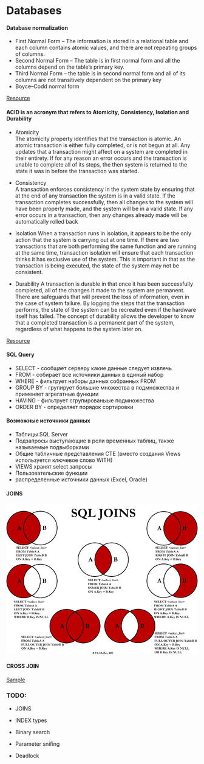# Databases
#### Database normalization
* First Normal Form – The information is stored in a relational table and each column contains atomic values, and there are not repeating groups of columns.
* Second Normal Form – The table is in first normal form and all the columns depend on the table’s primary key.
* Third Normal Form – the table is in second normal form and all of its columns are not transitively dependent on the primary key
* Boyce–Codd normal form

[Resource](https://www.essentialsql.com/get-ready-to-learn-sql-database-normalization-explained-in-simple-english/)

#### ACID is an acronym that refers to Atomicity, Consistency, Isolation and Durability
* Atomicity  
The atomicity property identifies that the transaction is atomic. An atomic transaction is either fully completed, or is not begun at all. Any updates that a transaction might affect on a system are completed in their entirety. If for any reason an error occurs and the transaction is unable to complete all of its steps, the then system is returned to the state it was in before the transaction was started.

* Consistency  
A transaction enforces consistency in the system state by ensuring that at the end of any transaction the system is in a valid state. If the transaction completes successfully, then all changes to the system will have been properly made, and the system will be in a valid state. If any error occurs in a transaction, then any changes already made will be automatically rolled back

* Isolation
When a transaction runs in isolation, it appears to be the only action that the system is carrying out at one time. If there are two transactions that are both performing the same function and are running at the same time, transaction isolation will ensure that each transaction thinks it has exclusive use of the system. This is important in that as the transaction is being executed, the state of the system may not be consistent. 
* Durability A transaction is durable in that once it has been successfully completed, all of the changes it made to the system are permanent. There are safeguards that will prevent the loss of information, even in the case of system failure. By logging the steps that the transaction performs, the state of the system can be recreated even if the hardware itself has failed. The concept of durability allows the developer to know that a completed transaction is a permanent part of the system, regardless of what happens to the system later on.   

[Resource](https://msdn.microsoft.com/en-us/library/aa480356.aspx)

#### SQL Query
* SELECT - сообщает серверу какие данные следует извлечь
* FROM - собирает все источники данных в единый набор
* WHERE - фильтрует наборы данных собранных FROM
* GROUP BY - групирует большие множества в подмножества и применяет агрегатные функции
* HAVING - фильтрует сгрупированыые подмножества
* ORDER BY - определяет порядок сортировки

#### Возможные источники данных
* Таблицы SQL Server
* Подзапросы выступающие в роли временных таблиц, также называемые подвыборками
* Общие табличные представления CTE (вместо создания Views используется ключевое слово WITH)
* VIEWS хранят select запросы
* Пользовательские функции
* распределенные источники данных (Excel, Oracle)

#### JOINS
![](https://github.com/khdevnet/checklist/blob/master/docs/src/databases/Visual_SQL_JOINS_orig.jpg)

#### CROSS JOIN
[Sample](https://www.essentialsql.com/cross-join-introduction/)

### TODO:
* JOINS

* INDEX types
* Binary search
* Parameter snifing
* Deadlock
